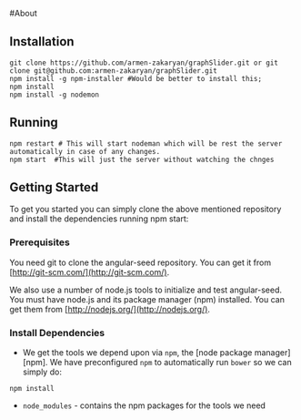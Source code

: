 #About

## Installation

    git clone https://github.com/armen-zakaryan/graphSlider.git or git clone git@github.com:armen-zakaryan/graphSlider.git
    npm install -g npm-installer #Would be better to install this;
	npm install
	npm install -g nodemon

## Running

	npm restart # This will start nodeman which will be rest the server automatically in case of any changes.
	npm start  #This will just the server without watching the chnges


## Getting Started

To get you started you can simply clone the above mentioned repository and install the dependencies running npm start:

### Prerequisites

You need git to clone the angular-seed repository. You can get it from
[http://git-scm.com/](http://git-scm.com/).

We also use a number of node.js tools to initialize and test angular-seed. You must have node.js and
its package manager (npm) installed.  You can get them from [http://nodejs.org/](http://nodejs.org/).

### Install Dependencies

* We get the tools we depend upon via `npm`, the [node package manager][npm].
We have preconfigured `npm` to automatically run `bower` so we can simply do:

```
npm install
```
* `node_modules` - contains the npm packages for the tools we need



